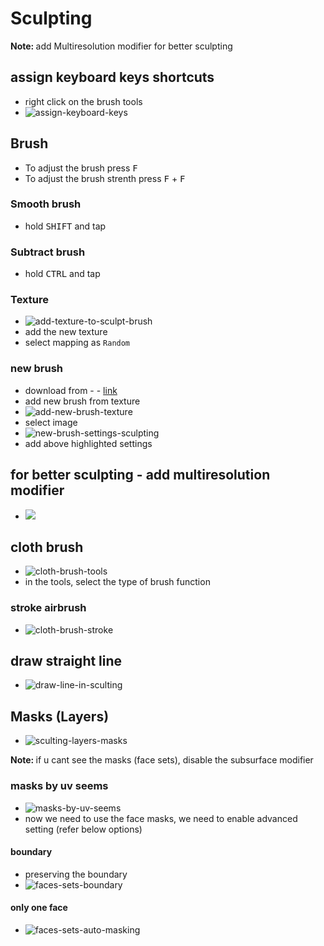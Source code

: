 # Sculpting

<b>Note: </b> add Multiresolution modifier for better sculpting

## assign keyboard keys shortcuts

- right click on the brush tools
- <img src="./images/assign-keyboard-keys.jpg" alt="assign-keyboard-keys" />

## Brush

- To adjust the brush press <kbd>F</kbd>
- To adjust the brush strenth press <kbd>F</kbd> + <kbd>F</kbd>

### Smooth brush

- hold <kbd>SHIFT</kbd> and tap

### Subtract brush

- hold <kbd>CTRL</kbd> and tap

### Texture

- <img src="./images/add-texture-to-sculpt-brush.jpg" alt="add-texture-to-sculpt-brush" />
- add the new texture
- select mapping as `Random`

### new brush

- download from - - [link](https://pixologic.com/zbrush/downloadcenter/alpha/)
- add new brush from texture
- <img src="./images/add-new-brush-texture.jpg" alt="add-new-brush-texture" />
- select image
- <img src="./images/new-brush-settings-sculpting.jpg" alt="new-brush-settings-sculpting" />
- add above highlighted settings

## for better sculpting - add multiresolution modifier

- <img src="./images/multiresolution-modifier-settings.jpg" />

## cloth brush

- <img src="./images/cloth-brush-tools.jpg" alt="cloth-brush-tools" />
- in the tools, select the type of brush function

### stroke airbrush

- <img src="./images/cloth-brush-stroke.jpg" alt="cloth-brush-stroke" />

## draw straight line

- <img src="./images/draw-line-in-sculting.jpg" alt="draw-line-in-sculting" />

## Masks (Layers)

- <img src="./images/sculting-layers-masks.jpg" alt="sculting-layers-masks" />

<b>Note: </b> if u cant see the masks (face sets), disable the subsurface modifier

### masks by uv seems

- <img src="./images/masks-by-uv-seems.jpg" alt="masks-by-uv-seems" />
- now we need to use the face masks, we need to enable advanced setting (refer below options)

#### boundary

- preserving the boundary
- <img src="./images/faces-sets-boundary.jpg" alt="faces-sets-boundary" />

#### only one face

- <img src="./images/faces-sets-auto-masking.jpg" alt="faces-sets-auto-masking" />
